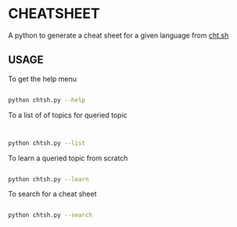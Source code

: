 # CHEATSHEET

A python to generate a cheat sheet for a given language from [cht.sh](https://cht.sh)

## USAGE

To get the help menu

```bash

python chtsh.py --help

```

To a list of of topics for queried topic

```bash


python chtsh.py --list

```

To learn a queried topic from scratch

```bash

python chtsh.py --learn

```

To search for a cheat sheet

```bash

python chtsh.py --search

```
